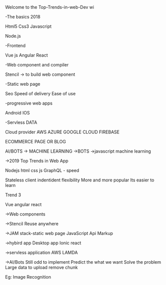 Welcome to the Top-Trends-in-web-Dev wi

-The basics 2018

Html5 
Css3
Javascript

Node.js

-Frontend

Vue js
Angular 
React 

-Web component and compiler

Stencil -> to build web component

-Static web page

Seo 
Speed of delivery 
Ease of use

-progressive web apps

Android 
IOS

-Servless DATA

Cloud provider AWS
AZURE
GOOGLE CLOUD 
FIREBASE

ECOMMERCE PAGE OR BLOG

AI/BOTS -> MACHINE LEARNING 
->BOTS 
->javascript machine learning 

->2019 Top Trends in Web App

Nodejs html css js
GraphQL - speed 

Stateless client indentident flexibility
More and more popular
Its easier to learn


Trend 3

Vue angular react

->Web components 

->Stencil 
Reuse anywhere 

->JAM stack-static web page
JavaScript 
Api 
Markup

->hybird app
Desktop app
Ionic
react

->servless application 
AWS LAMDA

->AI/Bots
Still odd to implement
Predict the what we want
Solve the problem
Large data to upload  remove chunk

Eg:
Image Recognition











 
